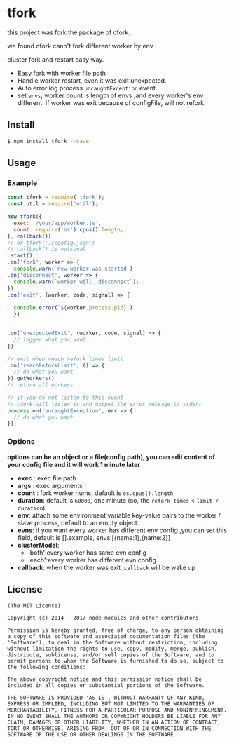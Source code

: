 <!--
 * @author: juju
 * @Date: 2021-08-30 22:39:10
 * @LastEditTime: 2021-09-05 15:27:14
 * @LastEditors: juju
 * @Description: 
 * @FilePath: \cfork\README.md
-->
tfork
=======

this project was fork the package of cfork.

we found cfork cann't fork different worker by env

cluster fork and restart easy way.

* Easy fork with worker file path
* Handle worker restart, even it was exit unexpected.
* Auto error log process `uncaughtException` event
* set `envs`, worker count is length of envs ,and every worker's env different. if worker was exit because of configFile, will not refork.

## Install

```bash
$ npm install tfork --save
```

## Usage

### Example

```js
const tfork = require('tfork');
const util = require('util');

new tfork({
  exec: '/your/app/worker.js',
  count: require('os').cpus().length,
}, callback())
// or tfork('./config.json')
// callback() is optional
.start()
.on('fork', worker => {
  console.warn(`new worker was started`)
.on('disconnect', worker => {
  console.warn(`worker will  disconnect`);
})
.on('exit', (worker, code, signal) => {
  
  console.error(`${worker.process.pid}`)
  })


.on('unexpectedExit', (worker, code, signal) => {
  // logger what you want
})

// emit when reach refork times limit
.on('reachReforkLimit', () => {
  // do what you want
}).getWorkers()
// return all workers

// if you do not listen to this event
// cfork will listen it and output the error message to stderr
process.on('uncaughtException', err => {
  // do what you want
});
```

### Options

**options can be an object or a file(config path), you can edit content of your config file  and it will work  1 minute  later**

- **exec** : exec file path
- **args** : exec arguments
- **count** : fork worker nums, default is `os.cpus().length`
- **duration**: default is `60000`, one minute (so, the `refork times` < `limit / duration`)
- **env**: attach some environment variable key-value pairs to the worker / slave process, default to an empty object.
- **evns**: if you want every worker has different env config ,you can set this field, default is [].example, envs:[{name:1},{name:2}]
- **clusterModel**: 
  - 'both':every worker has same evn config
  - 'each':every worker has different evn config
- **callback**: when the worker was exit ,`callback` will be wake up 
## License

```
(The MIT License)

Copyright (c) 2014 - 2017 node-modules and other contributors

Permission is hereby granted, free of charge, to any person obtaining
a copy of this software and associated documentation files (the
'Software'), to deal in the Software without restriction, including
without limitation the rights to use, copy, modify, merge, publish,
distribute, sublicense, and/or sell copies of the Software, and to
permit persons to whom the Software is furnished to do so, subject to
the following conditions:

The above copyright notice and this permission notice shall be
included in all copies or substantial portions of the Software.

THE SOFTWARE IS PROVIDED 'AS IS', WITHOUT WARRANTY OF ANY KIND,
EXPRESS OR IMPLIED, INCLUDING BUT NOT LIMITED TO THE WARRANTIES OF
MERCHANTABILITY, FITNESS FOR A PARTICULAR PURPOSE AND NONINFRINGEMENT.
IN NO EVENT SHALL THE AUTHORS OR COPYRIGHT HOLDERS BE LIABLE FOR ANY
CLAIM, DAMAGES OR OTHER LIABILITY, WHETHER IN AN ACTION OF CONTRACT,
TORT OR OTHERWISE, ARISING FROM, OUT OF OR IN CONNECTION WITH THE
SOFTWARE OR THE USE OR OTHER DEALINGS IN THE SOFTWARE.
```
